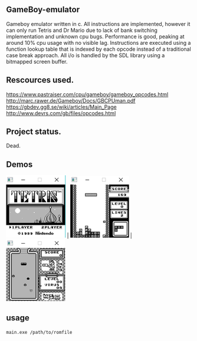 ## GameBoy-emulator
Gameboy emulator written in c. All instructions are implemented, however it can only run Tetris and Dr Mario due to lack of bank switching implementation and unknown cpu bugs. Performance is good, peaking at around 10% cpu usage with no visible lag. Instructions are executed using a function lookup table that is indexed by each opcode instead of a traditional case break approach. All i/o is handled by the SDL library using a bitmapped screen buffer.

## Rescources used.
https://www.pastraiser.com/cpu/gameboy/gameboy_opcodes.html <br/>
http://marc.rawer.de/Gameboy/Docs/GBCPUman.pdf <br/>
https://gbdev.gg8.se/wiki/articles/Main_Page <br/>
http://www.devrs.com/gb/files/opcodes.html <br/>

## Project status.
Dead.

## Demos
![](Images/1.png)  |  ![](Images/2.png) | ![](Images/3.png)

## usage
```main.exe /path/to/romfile```




